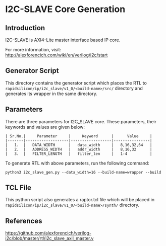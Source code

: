 # I2C-SLAVE Core Generation 

## Introduction
I2C-SLAVE is AXI4-Lite master interface based IP core.

For more information, visit: http://alexforencich.com/wiki/en/verilog/i2c/start

## Generator Script
This directory contains the generator script which places the RTL to `rapidsilicon/ip/i2c_slave/v1_0/<build-name>/src/` directory and generates its wrapper in the same directory. 

## Parameters
There are three parameters for I2C_SLAVE core. These parameters, their keywords and values are given below:

    | Sr.No.|     Parameter     |     Keyword      |      Value     |
    |-------|-------------------|------------------|----------------|
    |   1.  |   DATA_WIDTH      |   data_width     |   8,16,32,64   |
    |   2.  |   ADDRESS_WIDTH   |   addr_width     |   8,16,32      |
    |   3.  |   FILTER_LENGTH   |   filter_len     |   1-4          |



To generate RTL with above parameters, run the following command:
```
python3 i2c_slave_gen.py --data_width=16 --build-name=wrapper --build
```

## TCL File 
This python script also generates a raptor.tcl file which will be placed in `rapidsilicon/ip/i2c_slave/v1_0/<build-name>/synth/` directory.

## References

https://github.com/alexforencich/verilog-i2c/blob/master/rtl/i2c_slave_axil_master.v